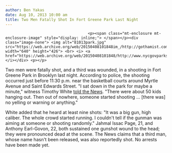 ```yaml
---
author: Ben Yakas
date: Aug 10, 2013 10:00 am
title: Two Men Fatally Shot In Fort Greene Park Last Night
---
```


	
										<p><span class="mt-enclosure mt-enclosure-image" style="display: inline;"> </span></p><div class="image-none"> <img alt="81013park.jpg" src="https://web.archive.org/web/20150408101848im_/http://gothamist.com/attachments/byakas/81013park.jpg" width="640" height="426"> <br> <i> <a href="https://web.archive.org/web/20150408101848/http://www.nycgovparks.org/parks/FortGreenePark/facilities/basketball">NYCParks</a></i></div> <p></p>

<p>Two men were fatally shot, and a third was wounded, in a shooting in Fort Greene Park in Brooklyn last night. According to police, the shooting occurred just before 11:30 p.m. near the basketball courts around Myrtle Avenue and Saint Edwards Street. &quot;I sat down in the park for maybe a minute,&quot; witness Timothy White <a href="https://web.archive.org/web/20150408101848/http://www.nydailynews.com/new-york/brooklyn/gunman-shoots-killing-victims-brooklyn-park-article-1.1423114">told the News</a>. &quot;There were about 50 kids hanging out. Then out of nowhere, someone started shooting ... [there was] no yelling or warning or anything.&quot;</p>

<p>White added that he heard at least nine shots: &quot;It was a big gun, high caliber. The whole crowd started running. I couldn&apos;t tell if the gunman was aiming at someone or shooting randomly.&quot; Jahmal Issac Page, 21, and Anthony Earl-Govon, 22, both sustained one gunshot wound to the head; they were pronounced dead at the scene. The News claims that a third man, whose name hasn&apos;t been released, was also reportedly shot. No arrests have been made yet.</p>					
										
									
				
